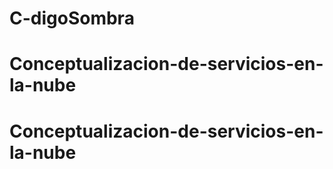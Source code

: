 # C-digoSombra
# Conceptualizacion-de-servicios-en-la-nube
# Conceptualizacion-de-servicios-en-la-nube
